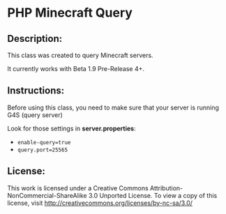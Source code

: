 PHP Minecraft Query
===================

Description:
------------
This class was created to query Minecraft servers.

It currently works with Beta 1.9 Pre-Release 4+.

Instructions:
-------------
Before using this class, you need to make sure that your server is running G4S (query server)

Look for those settings in **server.properties**:
* `enable-query=true`
* `query.port=25565`

License:
--------
This work is licensed under a Creative Commons Attribution-NonCommercial-ShareAlike 3.0 Unported License.
To view a copy of this license, visit http://creativecommons.org/licenses/by-nc-sa/3.0/